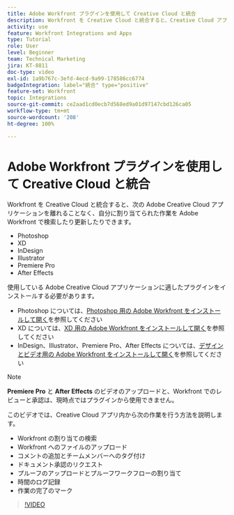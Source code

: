 ```yaml
---
title: Adobe Workfront プラグインを使用して Creative Cloud と統合
description: Workfront を Creative Cloud と統合すると、Creative Cloud アプリケーション（Photoshop、XD、InDesign、Illustrator、Premiere Pro および After Effects）を離れることなく、自分に割り当てられた作業を Workfront で検索したり更新したりできます
activity: use
feature: Workfront Integrations and Apps
type: Tutorial
role: User
level: Beginner
team: Technical Marketing
jira: KT-8811
doc-type: video
exl-id: 1a9b767c-3efd-4ecd-9a99-178586cc6774
badgeIntegration: label="統合" type="positive"
feature-set: Workfront
topic: Integrations
source-git-commit: ce2aad1cd0ecb7d568ed9a01d97147cbd126ca05
workflow-type: tm+mt
source-wordcount: '208'
ht-degree: 100%

---
```


# Adobe Workfront プラグインを使用して Creative Cloud と統合

Workfront を Creative Cloud と統合すると、次の Adobe Creative Cloud アプリケーションを離れることなく、自分に割り当てられた作業を Adobe Workfront で検索したり更新したりできます。

* Photoshop
* XD
* InDesign
* Illustrator
* Premiere Pro
* After Effects

使用している Adobe Creative Cloud アプリケーションに適したプラグインをインストールする必要があります。

* Photoshop については、[Photoshop 用の Adobe Workfront をインストールして開く](https://experienceleague.adobe.com/docs/workfront/using/adobe-workfront-integrations/workfront-for-creative-cloud/install-wf-cc/wf-cc-install-ps.html?lang=ja)を参照してください
* XD については、[XD 用の Adobe Workfront をインストールして開く](https://experienceleague.adobe.com/docs/workfront/using/adobe-workfront-integrations/workfront-for-creative-cloud/install-wf-cc/wf-adobe-xd-install.html?lang=ja)を参照してください
* InDesign、Illustrator、Premiere Pro、After Effects については、[デザインとビデオ用の Adobe Workfront をインストールして開く](https://experienceleague.adobe.com/docs/workfront/using/adobe-workfront-integrations/workfront-for-creative-cloud/install-wf-cc/wf-install-cc.html?lang=ja)を参照してください

>[!NOTE]
>
>**Premiere Pro** と **After Effects** のビデオのアップロードと、Workfront でのレビューと承認は、現時点ではプラグインから使用できません。


このビデオでは、Creative Cloud アプリ内から次の作業を行う方法を説明します。

* Workfront の割り当ての検索
* Workfront へのファイルのアップロード
* コメントの追加とチームメンバーへのタグ付け
* ドキュメント承認のリクエスト
* プルーフのアップロードとプルーフワークフローの割り当て
* 時間のログ記録
* 作業の完了のマーク

>[!VIDEO](https://video.tv.adobe.com/v/3415452/?quality=12&learn=on)
